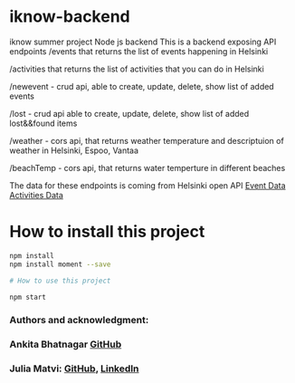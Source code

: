 # iknow-backend

iknow summer project Node js backend
This is a backend exposing API endpoints
/events that returns the list of events happening in Helsinki

/activities that returns the list of activities that you can do in Helsinki

/newevent - crud api, able to create, update, delete, show list of added events

/lost - crud api able to create, update, delete, show list of added lost&&found items

/weather - cors api, that returns weather temperature and descriptuion of weather in Helsinki, Espoo, Vantaa

/beachTemp - cors api, that returns water temperture in different beaches

The data for these endpoints is coming from Helsinki open API
[Event Data](http://open-api.myhelsinki.fi/v1/events/?language_filter=en&limit=20)
[Activities Data](http://open-api.myhelsinki.fi/v1/activities/?language_filter=en&limit=5)

# How to install this project

```bash
npm install
npm install moment --save

# How to use this project

npm start


```

### Authors and acknowledgment:

### Ankita Bhatnagar [GitHub](https://github.com/ankita-projects)

### Julia Matvi: [GitHub](https://github.com/jualiasha), [LinkedIn](www.linkedin.com/in/jualiasha)
